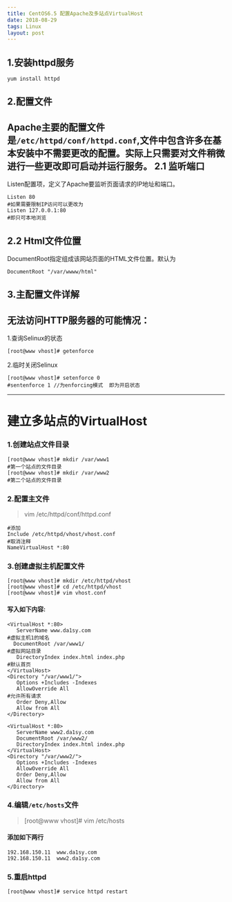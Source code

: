 ```yaml
---
title: CentOS6.5 配置Apache及多站点VirtualHost
date: 2018-08-29
tags: Linux
layout: post
---
```


1.安装httpd服务
-------
```
yum install httpd
```
2.配置文件
-------

Apache主要的配置文件是`/etc/httpd/conf/httpd.conf`,文件中包含许多在基本安装中不需要更改的配置。实际上只需要对文件稍微进行一些更改即可启动并运行服务。
2.1 监听端口
--------
Listen配置项，定义了Apache要监听页面请求的IP地址和端口。
```
Listen 80
#如果需要限制IP访问可以更改为
Listen 127.0.0.1:80
#即只可本地浏览
```
2.2 Html文件位置
--------
DocumentRoot指定组成该网站页面的HTML文件位置。默认为
```
DocumentRoot "/var/wwww/html"
```
3.主配置文件详解
-----------


无法访问HTTP服务器的可能情况：
---------------
1.查询Selinux的状态
```
[root@www vhost]# getenforce
```
2.临时关闭Selinux
```
[root@www vhost]# setenforce 0
#sentenforce 1 //为enforcing模式  即为开启状态
```

----------------------------
建立多站点的VirtualHost
==========================
### **1.创建站点文件目录**
```
[root@www vhost]# mkdir /var/www1
#第一个站点的文件目录
[root@www vhost]# mkdir /var/www2
#第二个站点的文件目录
```
### 2.配置主文件
>vim /etc/httpd/conf/httpd.conf

```
#添加
Include /etc/httpd/vhost/vhost.conf
#取消注释
NameVirtualHost *:80
```
### 3.创建虚拟主机配置文件
```
[root@www vhost]# mkdir /etc/httpd/vhost
[root@www vhost]# cd /etc/httpd/vhost
[root@www vhost]# vim vhost.conf
```
#### 写入如下内容:
```shell
<VirtualHost *:80>
   ServerName www.da1sy.com
#虚拟主机1的域名
  DocumentRoot /var/www1/
#虚拟网站目录
   DirectoryIndex index.html index.php
#默认首页
</VirtualHost>
<Directory "/var/www1/">
   Options +Includes -Indexes
   AllowOverride All
#允许所有请求
   Order Deny,Allow
   Allow from All
</Directory>

<VirtualHost *:80>
   ServerName www2.da1sy.com
   DocumentRoot /var/www2/
   DirectoryIndex index.html index.php
</VirtualHost>
<Directory "/var/www2/">
   Options +Includes -Indexes
   AllowOverride All
   Order Deny,Allow
   Allow from All
</Directory>

```
### 4.编辑`/etc/hosts`文件
>[root@www vhost]# vim /etc/hosts
#### 添加如下两行
```
192.168.150.11  www.da1sy.com
192.168.150.11  www2.da1sy.com
```
### 5.重启httpd
```
[root@www vhost]# service httpd restart
```
